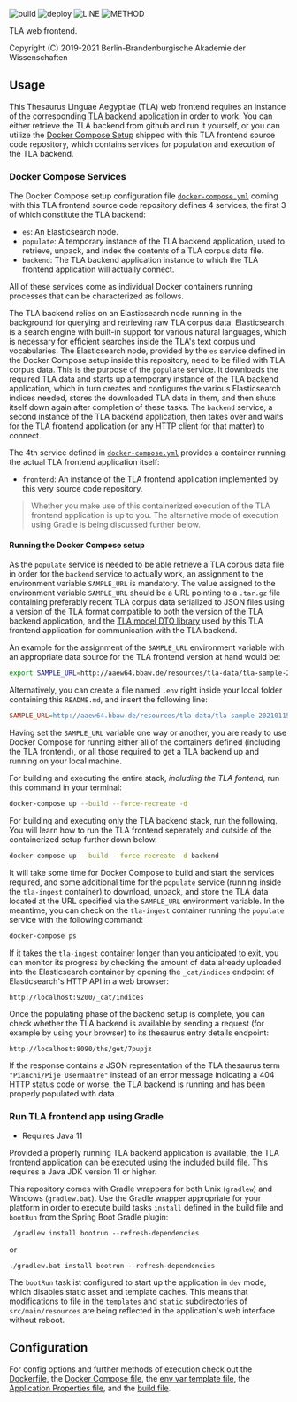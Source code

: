 ![build](https://github.com/JKatzwinkel/tla-web/workflows/build/badge.svg)
![deploy](https://github.com/JKatzwinkel/tla-web/workflows/deploy/badge.svg)
![LINE](https://img.shields.io/badge/line--coverage-90%25-brightgreen.svg)
![METHOD](https://img.shields.io/badge/method--coverage-83%25-brightgreen.svg)

TLA web frontend.

Copyright (C) 2019-2021 Berlin-Brandenburgische Akademie der Wissenschaften


## Usage

This Thesaurus Linguae Aegyptiae (TLA) web frontend requires an instance of the
corresponding [TLA backend application](https://github.com/thesaurus-linguae-aegyptiae/tla-es)
in order to work. You can either retrieve the TLA backend from github and run it yourself,
or you can utilize the [Docker Compose Setup](docker-compose.yml) shipped with this TLA frontend
source code repository, which contains services for population and execution of the TLA backend.


### Docker Compose Services

The Docker Compose setup configuration file [`docker-compose.yml`](docker-compose.yml) coming with
this TLA frontend source code repository defines 4 services, the first 3 of which constitute the
TLA backend:

- `es`: An Elasticsearch node.
- `populate`: A temporary instance of the TLA backend application, used to retrieve, unpack, and index the contents of a TLA corpus data file.
- `backend`: The TLA backend application instance to which the TLA frontend application will actually connect.

All of these services come as individual Docker containers running processes that can be characterized as follows.

The TLA backend relies on an Elasticsearch node running in the background for querying and retrieving raw TLA corpus data.
Elasticsearch is a search engine with built-in support for various natural languages, which is necessary for efficient
searches inside the TLA's text corpus und vocabularies. The Elasticsearch node, provided by the `es` service
defined in the Docker Compose setup inside this repository, need to be filled with TLA corpus data. This is the purpose
of the `populate` service. It downloads the required TLA data and starts up a temporary instance of the TLA backend
application, which in turn creates and configures the various Elasticsearch indices needed, stores the downloaded
TLA data in them, and then shuts itself down again after completion of these tasks. The `backend` service, a second
instance of the TLA backend application, then takes over and waits for the TLA frontend application (or any HTTP client
for that matter) to connect.

The 4th service defined in [`docker-compose.yml`](docker-compose.yml) provides a container running the actual TLA
frontend application itself:

- `frontend`: An instance of the TLA frontend application implemented by this very source code repository.

> Whether you make use of this containerized execution of the TLA frontend application is up to you. The alternative
> mode of execution using Gradle is being discussed further below.


#### Running the Docker Compose setup

As the `populate` service is needed to be able retrieve a TLA corpus data file in order for the
`backend` service to actually work, an assignment to the environment variable `SAMPLE_URL` is mandatory.
The value assigned to the environment variable `SAMPLE_URL` should be a URL pointing to a `.tar.gz` file
containing preferably recent TLA corpus data serialized to JSON files using a version of the TLA format
compatible to both the version of the TLA backend application, and the
[TLA model DTO library](https://github.com/thesaurus-linguae-aegyptiae/tla-common) used by this TLA frontend
application for communication with the TLA backend.

An example for the assignment of the `SAMPLE_URL` environment variable with an appropriate data source for the
TLA frontend version at hand would be:

```bash
export SAMPLE_URL=http://aaew64.bbaw.de/resources/tla-data/tla-sample-20210115-1000t.tar.gz
```

Alternatively, you can create a file named `.env` right inside your local folder containing this
`README.md`, and insert the following line:

```ini
SAMPLE_URL=http://aaew64.bbaw.de/resources/tla-data/tla-sample-20210115-1000t.tar.gz
```

Having set the `SAMPLE_URL` variable one way or another, you are ready to use Docker Compose for running either
all of the containers defined (including the TLA frontend), or all those required to get a TLA backend up and running
on your local machine.

For building and executing the entire stack, *including the TLA fontend*, run this command in your terminal:

```bash
docker-compose up --build --force-recreate -d
```

For building and executing only the TLA backend stack, run the following. You will learn how to run the TLA frontend
seperately and outside of the containerized setup further down below.

```bash
docker-compose up --build --force-recreate -d backend
```

It will take some time for Docker Compose to build and start the services required, and some additional time for
the `populate` service (running inside the `tla-ingest` container) to download, unpack, and store the TLA data
located at the URL specified via the `SAMPLE_URL` environment variable. In the meantime, you can check on the
`tla-ingest` container running the `populate` service with the following command:

```bash
docker-compose ps
```

If it takes the `tla-ingest` container longer than you anticipated to exit, you can monitor its progress by checking
the amount of data already uploaded into the Elasticsearch container by opening the `_cat/indices` endpoint of
Elasticsearch's HTTP API in a web browser:

    http://localhost:9200/_cat/indices

Once the populating phase of the backend setup is complete, you can check whether the TLA backend is available by
sending a request (for example by using your browser) to its thesaurus entry details endpoint:

    http://localhost:8090/ths/get/7pupjz

If the response contains a JSON representation of the TLA thesaurus term `"Pianchi/Pije Usermaatre"` instead of
an error message indicating a 404 HTTP status code or worse, the TLA backend is running and has been properly
populated with data.


### Run TLA frontend app using Gradle

- Requires Java 11

Provided a properly running TLA backend application is available, the TLA frontend application can be executed
using the included [build file](build.gradle). This requires a Java JDK version 11 or higher.

This repository comes with Gradle wrappers for both Unix (`gradlew`) and Windows (`gradlew.bat`). Use the Gradle wrapper
appropriate for your platform in order to execute build tasks `install` defined in the build file and `bootRun`
from the Spring Boot Gradle plugin:

    ./gradlew install bootrun --refresh-dependencies

or 

    ./gradlew.bat install bootrun --refresh-dependencies

The `bootRun` task ist configured to start up the application in `dev` mode, which disables static asset and template caches.
This means that modifications to file in the `templates` and `static` subdirectories of `src/main/resources` are being
reflected in the application's web interface without reboot.


## Configuration

For config options and further methods of execution check out the [Dockerfile](Dockerfile),
the [Docker Compose file](docker-compose.yml), the [env var template file](.env.template), the
[Application Properties file](src/main/resources/application.yml), and the [build file](build.gradle).


